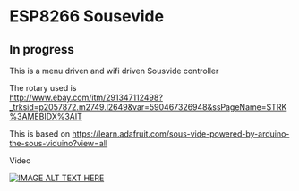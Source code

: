 # ESP8266 Sousevide

## In progress
This is a menu driven and wifi driven Sousvide controller

The rotary used is <br>
http://www.ebay.com/itm/291347112498?_trksid=p2057872.m2749.l2649&var=590467326948&ssPageName=STRK%3AMEBIDX%3AIT

This is based on https://learn.adafruit.com/sous-vide-powered-by-arduino-the-sous-viduino?view=all

Video

[![IMAGE ALT TEXT HERE](http://img.youtube.com/vi/fo02opoEktk/0.jpg)](https://www.youtube.com/watch?v=fo02opoEktk)
